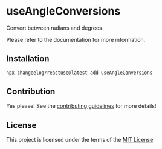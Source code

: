 # useAngleConversions

Convert between radians and degrees

Please refer to the documentation for more information.

## Installation

```bash
npx changeelog/reactuse@latest add useAngleConversions
```

## Contribution

Yes please! See the [contributing guidelines](/CONTRIBUTING.md) for more details!

## License

This project is licensed under the terms of the [MIT License](/LICENSE)
